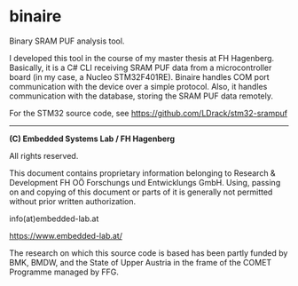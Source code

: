 # binaire

Binary SRAM PUF analysis tool.

I developed this tool in the course of my master thesis at FH Hagenberg. Basically, it is a C# CLI receiving SRAM PUF data from a microcontroller board (in my case, a Nucleo STM32F401RE). Binaire handles COM port communication with the device over a simple protocol. Also, it handles communication with the database, storing the SRAM PUF data remotely.

For the STM32 source code, see https://github.com/LDrack/stm32-srampuf





--- 

**(C) Embedded Systems Lab / FH Hagenberg**

All rights reserved.


This document contains proprietary information belonging to
Research & Development FH OÖ Forschungs und Entwicklungs GmbH.
Using, passing on and copying of this document or parts of it
is generally not permitted without prior written authorization.

info(at)embedded-lab.at

https://www.embedded-lab.at/


The research on which this source code is based has been partly funded by BMK, BMDW, and the State of Upper Austria in the frame of the COMET Programme managed by FFG.

